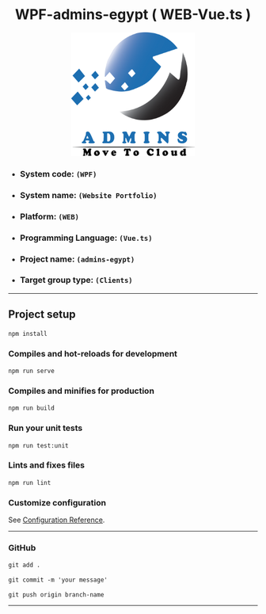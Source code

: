 <h1 align="center">WPF-admins-egypt ( WEB-Vue.ts ) </h1>

<p align="center">
  <img width="250" height="250" src="./src/assets/images/logo.png">
</p>

- ### System code: `(WPF)`

- ### System name: `(Website Portfolio)`

- ### Platform: `(WEB)`

- ### Programming Language: `(Vue.ts)`

- ### Project name: `(admins-egypt)`

- ### Target group type: `(Clients)`

---

## Project setup

```
npm install
```

### Compiles and hot-reloads for development

```
npm run serve
```

### Compiles and minifies for production

```
npm run build
```

### Run your unit tests

```
npm run test:unit
```

### Lints and fixes files

```
npm run lint
```

### Customize configuration

See [Configuration Reference](https://cli.vuejs.org/config/).

---

### GitHub

```
git add .
```

```
git commit -m 'your message'
```

```
git push origin branch-name
```

---
